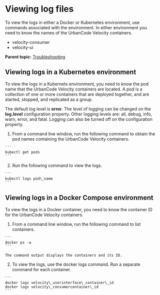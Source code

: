 # Viewing log files

To view the logs in either a Docker or Kubernetes environment, use commands associated with the environment. In either environment you need to know the names of the UrbanCode Velocity containers.

-   velocity-consumer
-   velocity-ui

**Parent topic:** [Troubleshooting](../../com.uvelocity.doc/topics/c_node_troubleshoot.md)

## Viewing logs in a Kubernetes environment

To view the logs in a Kubernets environment, you need to know the pod name that the UrbanCode Velocity containers are located. A pod is a collection of one or more containers that are deployed together, and are started, stopped, and replicated as a group.

The default log level is **error**. The level of logging can be changed on the **log.level** configuration property. Other logging levels are: all, debug, info, warn, error, and fatal. Logging can also be turned off on the configuration property.

1.   From a command line window, run the following command to obtain the pod names containing the UrbanCode Velocity containers. 

    ```
    kubectl get pods
    ```

2.   Run the following command to view the logs. 

    ```
    kubectl logs pod\_name
    ```


## Viewing logs in a Docker Compose environment

To view the logs in a Docker container, you need to know the container ID for the UrbanCode Velocity containers.

1.   From a command line window, run the following command to list containers. 

    ```
    docker ps -a
    ```

    The command output displays the containers and its ID.

2.   To view the logs, use the docker logs command. Run a separate command for each container.

    ```
    docker logs velocity\_userinterface\_container\_id
    docker logs velocity\_consumercontainer\_id
    ```


